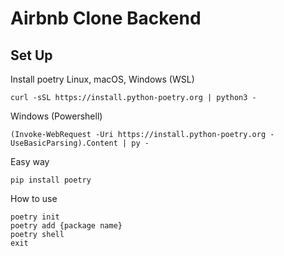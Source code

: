 # Airbnb Clone Backend

## Set Up
Install poetry
Linux, macOS, Windows (WSL)
```
curl -sSL https://install.python-poetry.org | python3 -
```
Windows (Powershell)
```
(Invoke-WebRequest -Uri https://install.python-poetry.org -UseBasicParsing).Content | py -
```
Easy way
```
pip install poetry
```
How to use
```
poetry init
poetry add {package name}
poetry shell
exit
```

